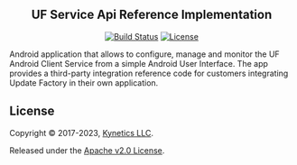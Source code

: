 <h2 align="center">UF Service Api Reference Implementation</h2>
<p align="center">
<a href="https://github.com/Kynetics/uf-service-api-reference-implementation/actions/workflows/pipeline-build.yml"><img alt="Build Status" src="https://github.com/Kynetics/uf-service-api-reference-implementation/actions/workflows/pipeline-build.yml/badge.svg"></a>
<a href="http://www.apache.org/licenses/LICENSE-2.0"><img alt="License" src="https://img.shields.io/badge/License-Apache_2.0-blue.svg"></a>
</p>

Android application that allows to configure, manage and monitor the UF Android Client Service from a simple Android User Interface. The app provides a third-party integration reference code for customers integrating Update Factory in their own application.



## License
Copyright © 2017-2023, [Kynetics LLC](https://www.kynetics.com).

Released under the [Apache v2.0 License](https://www.apache.org/licenses/LICENSE-2.0).

